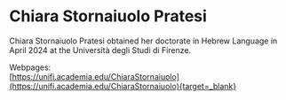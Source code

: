 # **Chiara Stornaiuolo Pratesi**


Chiara Stornaiuolo Pratesi obtained her doctorate in Hebrew Language in April 2024 at the Università degli Studi di Firenze.


Webpages:    
[https://unifi.academia.edu/ChiaraStornaiuolo](https://unifi.academia.edu/ChiaraStornaiuolo){target=_blank}    







 